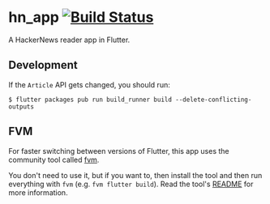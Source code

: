 # hn_app [![Build Status](https://api.cirrus-ci.com/github/filiph/hn_app.svg)](https://cirrus-ci.com/github/filiph/hn_app)

A HackerNews reader app in Flutter.

## Development

If the `Article` API gets changed, you should run:

`$ flutter packages pub run build_runner build --delete-conflicting-outputs`

## FVM

For faster switching between versions of Flutter, this app uses
the community tool called [fvm](https://github.com/leoafarias/fvm).

You don't need to use it, but if you want to, then install the tool
and then run everything with `fvm` (e.g. `fvm flutter build`). Read the tool's
[README](https://github.com/leoafarias/fvm) for more information.
